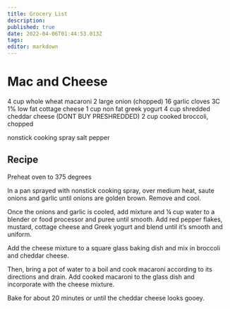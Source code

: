 ```yaml
---
title: Grocery List
description: 
published: true
date: 2022-04-06T01:44:53.013Z
tags: 
editor: markdown
---
```


# Mac and Cheese
4 cup whole wheat macaroni
2 large onion (chopped)
16 garlic cloves
3C 1% low fat cottage cheese
1 cup non fat greek yogurt
4 cup shredded cheddar cheese (DONT BUY PRESHREDDED)
2 cup cooked broccoli, chopped

nonstick cooking spray
salt
pepper
## Recipe
Preheat oven to 375 degrees

In a pan sprayed with nonstick cooking spray, over medium heat, saute onions and garlic until onions are golden brown. Remove and cool. 

Once the onions and garlic is cooled, add mixture and ¼ cup water to a blender or food processor and puree until smooth. Add red pepper flakes, mustard, cottage cheese and Greek yogurt and blend until it’s smooth and uniform. 

Add the cheese mixture to a square glass baking dish and mix in broccoli and cheddar cheese.

Then, bring a pot of water to a boil and cook macaroni according to its directions and drain. Add cooked macaroni to the glass dish and incorporate with the cheese mixture.

Bake for about 20 minutes or until the cheddar cheese looks gooey.

